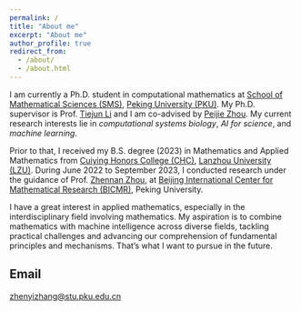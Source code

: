 ```yaml
---
permalink: /
title: "About me"
excerpt: "About me"
author_profile: true
redirect_from: 
  - /about/
  - /about.html
---
```


I am currently a Ph.D. student in computational mathematics at [School of Mathematical Sciences (SMS)](http://english.math.pku.edu.cn/), [Peking University (PKU)](https://english.pku.edu.cn/). My Ph.D. supervisor is Prof. [Tiejun Li](https://www.math.pku.edu.cn/teachers/litj/) and I am co-advised by [Peijie Zhou](https://cliffzhou92.github.io/). My current research interests lie in *computational systems biology*, *AI for science*, and *machine learning*. 

Prior to that, I received my B.S. degree (2023) in Mathematics and Applied Mathematics from [Cuiying Honors College (CHC)](http://chc.lzu.edu.cn/About_us.htm), [Lanzhou University (LZU)](https://en.lzu.edu.cn/static/Overview/). During June 2022 to September 2023, I conducted research under the guidance of  Prof. [Zhennan Zhou](https://its.westlake.edu.cn/info/1108/2087.htm), at [Beijing International Center for Mathematical Research (BICMR)](https://bicmr.pku.edu.cn/), Peking University.

I have a great interest in applied mathematics, especially in the interdisciplinary field involving mathematics.  My aspiration is to combine mathematics with  machine intelligence  across diverse fields, tackling practical challenges and advancing our comprehension of fundamental principles and mechanisms. That’s what I want to pursue in the future. 

Email
--
[zhenyizhang@stu.pku.edu.cn](mailto:zhenyizhang@stu.pku.edu.cn)
<!-- <script type="text/javascript" id="clustrmaps" src="//clustrmaps.com/map_v2.js?d=t_9Jh4tx9t-0rGCRbisirdbYPSh8djLHWa55wn7w308&cl=ffffff&w=a"></script> -->
